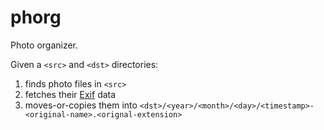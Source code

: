 phorg
===============================================================================

Photo organizer.

Given a `<src>` and `<dst>` directories:

1. finds photo files in `<src>`
2. fetches their [Exif](https://en.wikipedia.org/wiki/Exif) data
3. moves-or-copies them into
   `<dst>/<year>/<month>/<day>/<timestamp>-<original-name>.<orignal-extension>`
